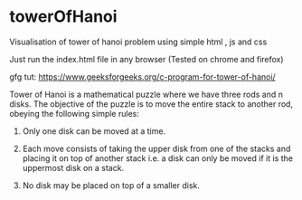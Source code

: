 # towerOfHanoi
Visualisation of tower of hanoi problem using simple html , js and css


Just run the index.html file in any browser (Tested on chrome and firefox)


gfg tut: https://www.geeksforgeeks.org/c-program-for-tower-of-hanoi/

Tower of Hanoi is a mathematical puzzle where we have three rods and n disks. The objective of the puzzle is to move the entire stack to another rod, obeying the following simple rules: 

   1) Only one disk can be moved at a time. 


   2) Each move consists of taking the upper disk from one of the stacks and placing it on top of another stack i.e. a disk can only be moved if it is the uppermost disk on a stack.


   3) No disk may be placed on top of a smaller disk. 
